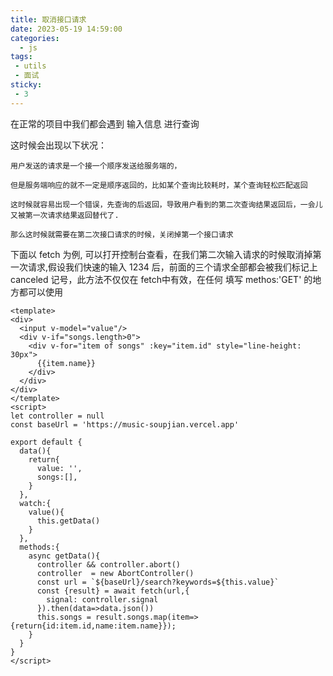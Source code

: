 ```yaml
---
title: 取消接口请求
date: 2023-05-19 14:59:00
categories:
  - js
tags:
 - utils
 - 面试
sticky:
 - 3
---
```


在正常的项目中我们都会遇到 输入信息 进行查询

这时候会出现以下状况：

    用户发送的请求是一个接一个顺序发送给服务端的，
    
    但是服务端响应的就不一定是顺序返回的，比如某个查询比较耗时，某个查询轻松匹配返回

    这时候就容易出现一个错误，先查询的后返回，导致用户看到的第二次查询结果返回后，一会儿又被第一次请求结果返回替代了.
    
    那么这时候就需要在第二次接口请求的时候，关闭掉第一个接口请求

下面以 fetch 为例, 可以打开控制台查看，在我们第二次输入请求的时候取消掉第一次请求,假设我们快速的输入 1234 后，前面的三个请求全部都会被我们标记上 canceled 记号，此方法不仅仅在 fetch中有效，在任何 填写 methos:'GET' 的地方都可以使用
```vue
<template>
<div>
  <input v-model="value"/>
  <div v-if="songs.length>0">
    <div v-for="item of songs" :key="item.id" style="line-height: 30px">
      {{item.name}}
    </div>
  </div>
</div>
</template>
<script>
let controller = null
const baseUrl = 'https://music-soupjian.vercel.app'

export default {
  data(){
    return{
      value: '',
      songs:[],
    }
  },
  watch:{
    value(){
      this.getData()
    }
  },
  methods:{
    async getData(){
      controller && controller.abort()
      controller  = new AbortController() 
      const url = `${baseUrl}/search?keywords=${this.value}`
      const {result} = await fetch(url,{
        signal: controller.signal
      }).then(data=>data.json())
      this.songs = result.songs.map(item=>{return{id:item.id,name:item.name}});
    }
  }
}
</script>

```
<utils-cancelRequest/>
